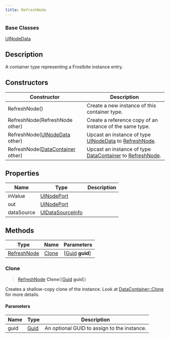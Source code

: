 ```yaml
---
title: RefreshNode
---
```

### Base Classes

[UINodeData](UINodeData)

## Description

A container type representing a Frostbite instance entry.

## Constructors

| Constructor                                                            | Description                                                                                                   |
| ---------------------------------------------------------------------- | ------------------------------------------------------------------------------------------------------------- |
| RefreshNode()                                                          | Create a new instance of this container type.                                                                 |
| RefreshNode(RefreshNode other)                                         | Create a reference copy of an instance of the same type.                                                      |
| RefreshNode([UINodeData](UINodeData) other)                            | Upcast an instance of type [UINodeData](UINodeData) to [RefreshNode](RefreshNode).                            |
| RefreshNode([DataContainer](/vext/ref/shared/class/datacontainer) other) | Upcast an instance of type [DataContainer](/vext/ref/shared/class/datacontainer) to [RefreshNode](RefreshNode). |

## Properties

| Name       | Type                                 | Description |
| ---------- | ------------------------------------ | ----------- |
| inValue    | [UINodePort](UINodePort)             |             |
| out        | [UINodePort](UINodePort)             |             |
| dataSource | [UIDataSourceInfo](UIDataSourceInfo) |             |

## Methods

| Type                       | Name            | Parameters                                     |
| -------------------------- | --------------- | ---------------------------------------------- |
| [RefreshNode](RefreshNode) | [Clone](#clone) | \[[Guid](/vext/ref/shared/class/guid) **guid**\] |

### Clone

> [RefreshNode](RefreshNode) **Clone**(\[[Guid](/vext/ref/shared/class/guid) **guid**\])

Creates a shallow-copy clone of the instance. Look at [DataContainer::Clone](/vext/ref/shared/class/datacontainer#clone) for more details.

#### Parameters

| Name | Type         | Description                                 |
| ---- | ------------ | ------------------------------------------- |
| guid | [Guid](Guid) | An optional GUID to assign to the instance. |
